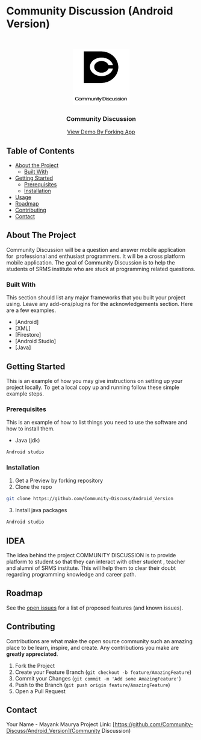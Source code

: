 # Community Discussion (Android Version)


<!-- PROJECT LOGO -->
<br />
<p align="center">
  <a href="https://github.com/Community-Discuss/UI-UX/blob/master/Screenshot%202020-09-02%20at%202.47.39%20AM.png">
    <img src="https://github.com/Community-Discuss/UI-UX/blob/master/Screenshot%202020-09-02%20at%202.47.39%20AM.png" alt="Logo" width="150" height="150">
  </a>

  <h3 align="center"> Community Discussion </h3>

  <p align="center">
    <a href="https://live-texteditor.herokuapp.com/">View Demo By Forking App</a>
</p>



<!-- TABLE OF CONTENTS -->
## Table of Contents

* [About the Project](#about-the-project)
  * [Built With](#built-with)
* [Getting Started](#getting-started)
  * [Prerequisites](#prerequisites)
  * [Installation](#installation)
* [Usage](#usage)
* [Roadmap](#roadmap)
* [Contributing](#contributing)
* [Contact](#contact)



<!-- ABOUT THE PROJECT -->
## About The Project

Community Discussion will be a question and answer mobile application for  professional and enthusiast programmers. It will be a cross platform mobile application. The goal of Community Discussion is to help the students of SRMS institute who are stuck at programming related questions.

### Built With
This section should list any major frameworks that you built your project using. Leave any add-ons/plugins for the acknowledgements section. Here are a few examples.
* [Android]
* [XML]
* [Firestore]
* [Android Studio]
* [Java]



<!-- GETTING STARTED -->
## Getting Started

This is an example of how you may give instructions on setting up your project locally.
To get a local copy up and running follow these simple example steps.

### Prerequisites

This is an example of how to list things you need to use the software and how to install them.
*  Java (jdk)
```sh
Android studio
```

### Installation

1. Get a  Preview  by forking repository 
2. Clone the repo
```sh
git clone https://github.com/Community-Discuss/Android_Version
```
3. Install java packages
```sh
Android studio
```

<!-- USAGE EXAMPLES -->
## IDEA

The idea behind the project COMMUNITY DISCUSSION is to provide platform to student so that they can interact with other student , teacher and alumni of SRMS institute. This will help them to clear their doubt regarding
programming knowledge and career path.


<!-- ROADMAP -->
## Roadmap

See the [open issues](https://github.com/Community-Discuss/Android_Version/issues) for a list of proposed features (and known issues).



<!-- CONTRIBUTING -->
## Contributing

Contributions are what make the open source community such an amazing place to be learn, inspire, and create. Any contributions you make are **greatly appreciated**.

1. Fork the Project
2. Create your Feature Branch (`git checkout -b feature/AmazingFeature`)
3. Commit your Changes (`git commit -m 'Add some AmazingFeature'`)
4. Push to the Branch (`git push origin feature/AmazingFeature`)
5. Open a Pull Request







<!-- CONTACT -->
## Contact

Your Name - Mayank Maurya
Project Link: [https://github.com/Community-Discuss/Android_Version](Community Discussion)






